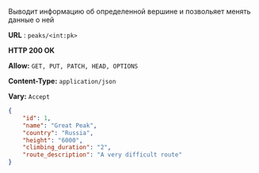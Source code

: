 Выводит информацию об определенной вершине 
и позвольяет менять данные о ней

**URL** : `peaks/<int:pk>`

**HTTP 200 OK**

**Allow:** `GET, PUT, PATCH, HEAD, OPTIONS`

**Content-Type:** `application/json`

**Vary:** `Accept`

```json
{
    "id": 1,
    "name": "Great Peak",
    "country": "Russia",
    "height": "6000",
    "climbing_duration": "2",
    "route_description": "A very difficult route"
}
```